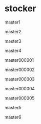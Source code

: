 # stocker

master1

master2

master3

master4

master000001

master000002

master000003

master000004

master000005



master5

master6

